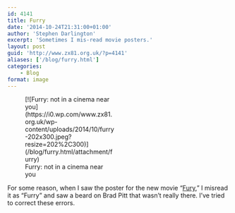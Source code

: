 ```yaml
---
id: 4141
title: Furry
date: '2014-10-24T21:31:00+01:00'
author: 'Stephen Darlington'
excerpt: 'Sometimes I mis-read movie posters.'
layout: post
guid: 'http://www.zx81.org.uk/?p=4141'
aliases: ['/blog/furry.html']
categories:
    - Blog
format: image
---
```


<figure aria-describedby="caption-attachment-4142" class="wp-caption aligncenter" id="attachment_4142" style="width: 202px">[![Furry: not in a cinema near you](https://i0.wp.com/www.zx81.org.uk/wp-content/uploads/2014/10/furry-202x300.jpeg?resize=202%2C300)](/blog/furry.html/attachment/furry)<figcaption class="wp-caption-text" id="caption-attachment-4142">Furry: not in a cinema near you</figcaption></figure>

For some reason, when I saw the poster for the new movie “[Fury](http://www.imdb.com/title/tt2713180/),” I misread it as “Furry” and saw a beard on Brad Pitt that wasn’t really there. I’ve tried to correct these errors.